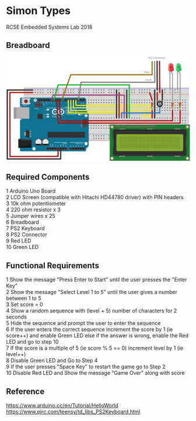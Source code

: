 # Simon Types
RCSE Embedded Systems Lab 2018

## Breadboard

<img src="simon_types_breadboard.svg">

## Required Components

1 Arduino Uno Board <br/>
2 LCD Screen (compatible with Hitachi HD44780 driver) with PIN headers <br/>
3 10k ohm potentiometer <br/>
4 220 ohm resistor x 3 <br/>
5 Jumper wires x 25 <br/>
6 Breadboard <br/>
7 PS2 Keyboard<br/>
8 PS2 Connector<br/>
9 Red LED <br/>
10 Green LED <br/>

## Functional Requirements

1 Show the message "Press Enter to Start" until the user presses the "Enter Key"<br/>
2 Show the message "Select Level 1 to 5" until the user gives a number between 1 to 5<br/>
3 Set score = 0<br/>
4 Show a random sequence with (level + 5) number of characters for 2 seconds<br/>
5 Hide the sequence and prompt the user to enter the sequence <br/>
6 If the user enters the correct sequence increment the score by 1 (ie score++) and enable Green LED else if the answer is wrong, enable the Red LED and go to step 10 <br/>
7 If the score is a multiple of 5 (ie score % 5 == 0) increment level by 1 (ie level++) <br/>
8 Disable Green LED and Go to Step 4	<br/>
9 If the user presses "Space Key" to restart the game go to Step 2 <br/>
10 Disable Red LED and Show the message "Game Over" along with score <br/>


## Reference

https://www.arduino.cc/en/Tutorial/HelloWorld <br/>
https://www.pjrc.com/teensy/td_libs_PS2Keyboard.html <br/>


	

